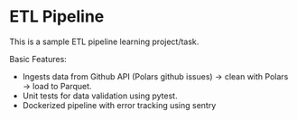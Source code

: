 # ETL Pipeline

This is a sample ETL pipeline learning project/task.

Basic Features:

- Ingests data from Github API (Polars github issues) → clean with Polars → load to Parquet.  
- Unit tests for data validation using pytest.  
- Dockerized pipeline with error tracking using sentry  
